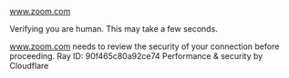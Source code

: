 www.zoom.com

Verifying you are human. This may take a few seconds.

www.zoom.com needs to review the security of your connection before proceeding.
Ray ID: 90f465c80a92ce74
Performance & security by Cloudflare